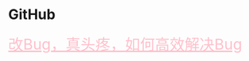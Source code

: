 <html>
<head>
    <meta charset="utf-8">
    <title>GitHub</title>
    <link rel="stylesheet" href="https://zhaobokai341.github.io/yangshi.css">
    <style>
        a{color:pink;font-size:30px;}
    </style>
</head>
<body>
<h1>GitHub</h1>
<a href="https://zhaobokai341.github.io/rijizhanlan/qita/qita1/改Bug，真头疼，如何高效解决Bug" target="_blank">改Bug，真头疼，如何高效解决Bug</a>
</body>
</html>
